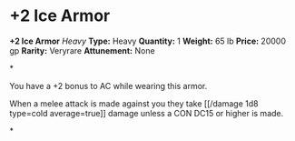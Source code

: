 # +2 Ice Armor

**+2 Ice Armor**
_Heavy_
**Type:** Heavy
**Quantity:** 1
**Weight:** 65 lb
**Price:** 20000 gp
**Rarity:** Veryrare
**Attunement:** None

*<p>You have a +2 bonus to AC while wearing this armor.

When a melee attack is made against you they take  [[/damage 1d8 type=cold average=true]] damage unless a CON DC15 or higher is made.</p>*